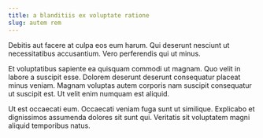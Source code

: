 ```yaml
---
title: a blanditiis ex voluptate ratione
slug: autem rem
---
```


Debitis aut facere at culpa eos eum harum. Qui deserunt nesciunt ut necessitatibus accusantium. Vero perferendis qui ut minus.

Et voluptatibus sapiente ea quisquam commodi ut magnam. Quo velit in labore a suscipit esse. Dolorem deserunt deserunt consequatur placeat minus veniam. Magnam voluptas autem corporis nam suscipit consequatur ut suscipit est. Ut velit enim numquam est aliquid.

Ut est occaecati eum. Occaecati veniam fuga sunt ut similique. Explicabo et dignissimos assumenda dolores sit sunt qui. Veritatis sit voluptatem magni aliquid temporibus natus.
